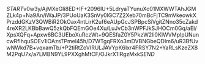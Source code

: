 $START$v0w3y/AjMXeGIi8ED+IF+2096lU+5LdryaTYunuXc01MXWWTAhJGMZLk4p+Na9An/iWaJP/3PUoUaK3SnVy0lGC7Z2Xeb70mBcFjTC9mVkeowkXPrzddGKzV3QWBiR2OkOax4ntLirK2uf6eAUpGcJSPBpcSiVgitZNno35cZakd4reXR2LKBbBawQ5zkQbFQEmGOe4Xu/LuJvCb3nWPFJkSJHOCm0Gq/aEl/XpsXQFq+Apxw6BC3UEboXuRczWt+9QESfaZ0Y5PkzW2li0KIWVMplpUNuncwRfIhquSOEv1iOAzsTPmel45h/D7WTgqFRXo3mDVBNGbeQDIm6/uR3BfUvwNWkd7B+vqxamTb/+P2tiRtZoVIRULJAVYpK6Ixr4FRSY7N2+YaRLsKzeZX8M2PqU7x/a7LMBN9YL9PXXghMtCF/OJkrX1IRgzMxkS$END$